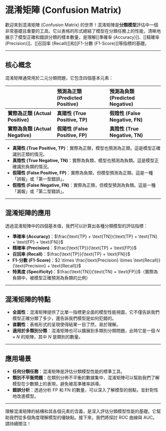 # 混淆矩陣 (Confusion Matrix)

歡迎來到混淆矩陣 (Confusion Matrix) 的世界！混淆矩陣是**分類模型**評估中一個非常基礎且重要的工具。它以表格的形式總結了模型在分類任務上的性能，清晰地展示了模型正確和錯誤分類的樣本數量，是理解[[準確率 (Accuracy)]]、[[精確率 (Precision)]]、[[召回率 (Recall)]]和[[F1-分數 (F1-Score)]]等指標的基礎。

---

## 核心概念

混淆矩陣通常用於二元分類問題，它包含四個基本元素：

|             | **預測為正類 (Predicted Positive)** | **預測為負類 (Predicted Negative)** |
| :---------- | :---------------------------------- | :---------------------------------- |
| **實際為正類 (Actual Positive)** | **真陽性 (True Positive, TP)**      | **假陰性 (False Negative, FN)**     |
| **實際為負類 (Actual Negative)** | **假陽性 (False Positive, FP)**     | **真陰性 (True Negative, TN)**      |

*   **真陽性 (True Positive, TP)**：實際為正類，模型也預測為正類。這是模型正確識別正類的情況。
*   **真陰性 (True Negative, TN)**：實際為負類，模型也預測為負類。這是模型正確識別負類的情況。
*   **假陽性 (False Positive, FP)**：實際為負類，但模型預測為正類。這是一種「誤報」或「第一型錯誤」。
*   **假陰性 (False Negative, FN)**：實際為正類，但模型預測為負類。這是一種「漏報」或「第二型錯誤」。

---

## 混淆矩陣的應用

透過混淆矩陣中的四個基本值，我們可以計算出各種分類模型的評估指標：

*   **準確率 (Accuracy)**：$\frac{\text{TP} + \text{TN}}{\text{TP} + \text{TN} + \text{FP} + \text{FN}}$
*   **精確率 (Precision)**：$\frac{\text{TP}}{\text{TP} + \text{FP}}$
*   **召回率 (Recall)**：$\frac{\text{TP}}{\text{TP} + \text{FN}}$
*   **F1-分數 (F1-Score)**：$2 \times \frac{\text{Precision} \times \text{Recall}}{\text{Precision} + \text{Recall}}$
*   **特異度 (Specificity)**：$\frac{\text{TN}}{\text{TN} + \text{FP}}$（實際為負類中，被模型正確預測為負類的比例）

---

## 混淆矩陣的特點

*   **全面性**：混淆矩陣提供了比單一指標更全面的模型性能視圖，它不僅告訴我們模型正確分類了多少，還告訴我們模型是如何犯錯的。
*   **直觀性**：表格形式的呈現使得結果一目了然，易於理解。
*   **適用於多類別分類**：混淆矩陣也可以擴展到多類別分類問題，此時它是一個 $N \times N$ 的矩陣，其中 $N$ 是類別的數量。

---

## 應用場景

*   **任何分類任務**：混淆矩陣是評估分類模型性能的標準工具。
*   **類別不平衡問題**：在類別分佈不平衡的數據集中，混淆矩陣可以幫助我們了解模型在少數類上的表現，避免被高準確率誤導。
*   **錯誤分析**：透過分析 FP 和 FN 的數量，可以深入了解模型的弱點，並針對性地改進模型。

---

理解混淆矩陣的結構和其各個元素的含義，是深入評估分類模型性能的基礎。它幫助我們從多個角度理解模型的優缺點。接下來，我們將探討 ROC 曲線與 AUC。請持續關注！
